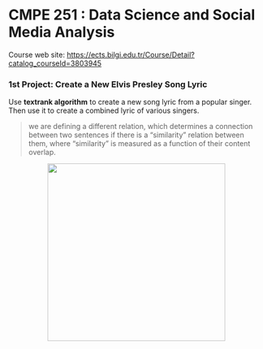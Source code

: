 # CMPE 251 : Data Science and Social Media Analysis
Course web site: https://ects.bilgi.edu.tr/Course/Detail?catalog_courseId=3803945

### 1st Project: Create a New Elvis Presley Song Lyric
Use __textrank algorithm__ to create a new song lyric from a popular singer. 
Then use it to create a combined lyric of various singers.

> we are defining a different relation, which determines a connection between two sentences if there is a “similarity” relation between them, where “similarity” is measured as a function of their content overlap.

<p align="center">
  <img src="similarity.png" width="350"/>
</p>

